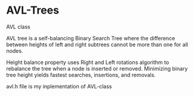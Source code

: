 # AVL-Trees
AVL class

AVL tree is a self-balancing Binary Search Tree where 
the difference between heights of left and right subtrees cannot be more than one for all nodes. 

Height balance property uses Right and Left rotations algorithm to rebalance the tree when a node is inserted or removed. 
Minimizing binary tree height yields fastest searches, insertions, and removals.

avl.h file  is my inplementation of AVL-class

